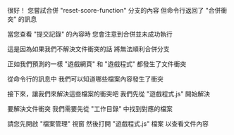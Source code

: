 很好！
您嘗試合併 "reset-score-function" 分支的內容
但命令行返回了 "合併衝突" 的訊息

當您查看 "提交記錄" 的內容時
您會注意到合併並未成功執行

這是因為如果我們不解決文件衝突的話
將無法順利合併分支

正如我們預測的一樣
"遊戲網頁" 和 "遊戲程式" 都發生了文件衝突

從命令行的訊息中
我們可以知道哪些檔案內容發生了衝突

接下來，讓我們來解決這些檔案的衝突吧
我們先從 "遊戲程式.js" 開始解決

要解決文件衝突
我們需要先從 "工作目錄" 中找到對應的檔案

請您先開啟 "檔案管理" 視窗
然後打開 "遊戲程式.js" 檔案
以查看文件內容